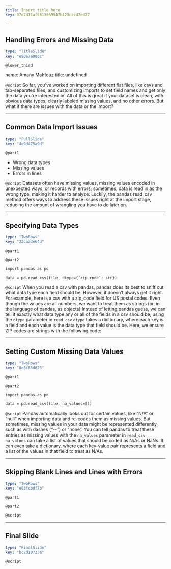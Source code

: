 ```yaml
---
title: Insert title here
key: 37d7d11af5613069547b123ccc47ed77

---
```

## Handling Errors and Missing Data

```yaml
type: "TitleSlide"
key: "e8067e90dc"
```

`@lower_third`

name: Amany Mahfouz
title: undefined


`@script`
So far, you’ve worked on importing different flat files, like csvs and tab-separated files, and customizing imports to set field names and get only the data you're interested in. All of this is great if your dataset is clean, with obvious data types, clearly labeled missing values, and no other errors. But what if there are issues with the data or the import?


---
## Common Data Import Issues

```yaml
type: "FullSlide"
key: "4e9d475a9d"
```

`@part1`
* Wrong data types
* Missing values
* Errors in lines


`@script`
Datasets often have missing values, missing values encoded in unexpected ways, or records with errors; sometimes, data is read in as the wrong type, making it harder to analyze. Luckily, the pandas read_csv method offers ways to address these issues right at the import stage, reducing the amount of wrangling you have to do later on.


---
## Specifying Data Types

```yaml
type: "TwoRows"
key: "22caa3e64d"
```

`@part1`



`@part2`
```
import pandas as pd

data = pd.read_csv(file, dtype={‘zip_code’: str})
```


`@script`
When you read a csv with pandas, pandas does its best to sniff out what data type each field should be. However, it doesn’t always get it right. For example, here is a csv with a zip_code field for US postal codes. Even though the values are all numbers, we want to treat them as strings (or, in the language of pandas, as objects)
Instead of letting pandas guess, we can tell it exactly what data type any or all of the fields in a csv should be, using the ```dtype``` parameter in ```read_csv```
```dtype``` takes a dictionary, where each key is a field and each value is the data type that field should be. Here, we ensure ZIP codes are strings with the following code:


---
## Setting Custom Missing Data Values

```yaml
type: "TwoRows"
key: "8e8f83d823"
```

`@part1`



`@part2`
```
import pandas as pd

data = pd.read_csv(file, na_values=[])
```


`@script`
Pandas automatically looks out for certain values, like “N/A” or “null”  when importing data and re-codes them as missing values.  But sometimes, missing values in your data might be represented differently, such as with dashes (“--”) or “none”.
You can tell pandas to treat these entries as missing values with the ```na_values``` parameter in ```read_csv```
```na_values``` can take a list of values that should be coded as N/As or NaNs. It can even take a dictionary, where each key-value pair represents a field and a list of the values in that field to treat as N/As.


---
## Skipping Blank Lines and Lines with Errors

```yaml
type: "TwoRows"
key: "e03fcbdf7b"
```

`@part1`



`@part2`



`@script`



---
## Final Slide

```yaml
type: "FinalSlide"
key: "bc2d10733a"
```

`@script`


